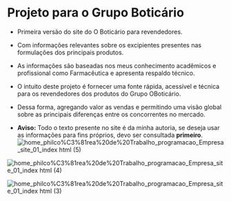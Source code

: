 # Projeto para o Grupo Boticário

- Primeira versão do site do O Boticário para revendedores.

- Com informações relevantes sobre os excipientes presentes nas formulações dos principais produtos.

- As informações são baseadas nos meus conhecimento acadêmicos e profissional como Farmacêutica e apresenta respaldo técnico.

- O intuito deste projeto é fornecer uma fonte rápida, acessível e técnica para os revendedores dos produtos do Grupo OBoticário.

- Dessa forma, agregando valor as vendas e permitindo uma visão global sobre as principais diferenças entre os concorrentes no mercado.

- **Aviso:** Todo o texto presente no site é da minha autoria, se deseja usar as informações para fins próprios, devo ser consultada **primeiro**.
![_home_philco_%C3%81rea%20de%20Trabalho_programacao_Empresa_site_01_index html (5)](https://user-images.githubusercontent.com/8453557/158576576-72a54ed9-5832-42bb-a98c-5eca08331ee2.png)

![_home_philco_%C3%81rea%20de%20Trabalho_programacao_Empresa_site_01_index html (4)](https://user-images.githubusercontent.com/8453557/158576399-375af860-bcac-466b-98a6-159ae6e4e29c.png)

![_home_philco_%C3%81rea%20de%20Trabalho_programacao_Empresa_site_01_index html (3)](https://user-images.githubusercontent.com/8453557/158572544-71373f10-c29b-4f8f-94c0-3ceb006bf42e.png)

